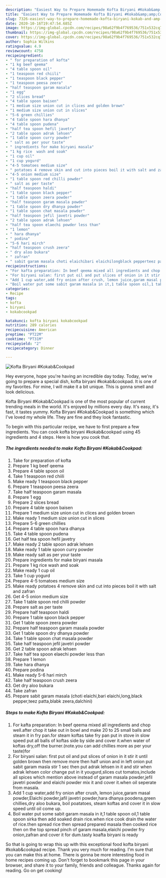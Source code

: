 ```yaml
---
description: "Easiest Way to Prepare Homemade Kofta Biryani #Kokab&amp;amp;Cookpad"
title: "Easiest Way to Prepare Homemade Kofta Biryani #Kokab&amp;amp;Cookpad"
slug: 7326-easiest-way-to-prepare-homemade-kofta-biryani-kokab-and-amp-cookpad
date: 2020-10-16T19:47:54.685Z
image: https://img-global.cpcdn.com/recipes/98a62f9b4f769536/751x532cq70/kofta-biryani-kokabcookpad-recipe-main-photo.jpg
thumbnail: https://img-global.cpcdn.com/recipes/98a62f9b4f769536/751x532cq70/kofta-biryani-kokabcookpad-recipe-main-photo.jpg
cover: https://img-global.cpcdn.com/recipes/98a62f9b4f769536/751x532cq70/kofta-biryani-kokabcookpad-recipe-main-photo.jpg
author: Sophia Wilkins
ratingvalue: 4.9
reviewcount: 4758
recipeingredient:
- " for preparation of kofta"
- "1 kg beef qeema"
- "4 table spoon oil"
- "1 teaspoon red chiili"
- "1 teaspoon black pepper"
- "1 teaspoon peesa zeera"
- "half teaspoon garam masala"
- "1 egg"
- "2 slices bread"
- "4 table spoon baisen"
- "1 medium size union cut in clices and golden brown"
- "1 medium size union cut in slices"
- "5-6 green chillies"
- "4 table spoon hara dhanya"
- "4 table spoon pudena"
- "half tea spoon hefil javetry"
- "2 table spoon adrak lehsen"
- "1 table spoon curry powder"
- " salt as per your taste"
- " ingredients for make biryani masala"
- "1 kg rice  wash and soak"
- "1 cup oil"
- "1 cup yogurd"
- "4-5 tomatoes medium size"
- " potatoes 4 remove skin and cut into pieces boil it with salt and zafran"
- "4-5 onion medium size"
- "1 table spoon red chilli powder"
- " salt as per taste"
- "half teaspoon haldi"
- "1 table spoon black pepper"
- "1 table spoon zeera powder"
- "half teaspoon garam masala powder"
- "1 table spoon dry dhanya powder"
- "1 table spoon chat masala powder"
- "half teaspoon jefil javetri powder"
- "2 table spoon adrak lehsen"
- "half tea spoon elaechi powder less than"
- "1 lemon"
- " hara dhanya"
- " podina"
- "5-6 hari mirch"
- "half teaspoon crush zeera"
- " dry aloo bukara"
- " zafran"
- " sabit garam masala choti elaichibari elaichilongblack pepperteez pattablabk zeeradalchini"
recipeinstructions:
- "For kafta preparation: In beef qeema mixed all ingredients and chop well.after chop it take out in bowl and make 20 to 25 small balls and steam it in fry pan.for steam koftas take fry pan put in stove in slow speed put all balls of koftas side by side and cover it.when water of koftas dry,off the burner.(note.you can add chillies more as per your taste)for"
- "For biryani salan: first put oil and put slices of onion in it stir it until golden brown then remove more then half union and in left onion put sabit garam masla stir 1 sec then put adrak lehsen in it and stir when adrak lehsen color change put in it yougurd,slices cut tomatos,include all spices which mention above instead of garam masala powder,jefil javetri powder and elaichi powder mix it and cover it.when oil seperate from masala."
- "Add 1 cup water,add fry onion after crush, lemon juice,garam masal powder,Elaichi powder,jafil javetri powder,hara dhanya poodena,green chillies,dry aloo bukara, boil poatatoes, steam koftas and cover it in slow speed until oil come up."
- "Boil water put some sabit garam masala in it,1 table spoon oil,1 table spoon sirka then add soaked drain rice.when rice cook drain the water of rice.then spread rice then spread prepared masala then cooked rice then on the top spread pinch of garam masala,elaichi powder fry onion,zafran and cover it for dum.tasty koafta biryani is ready"
categories:
- Recipe
tags:
- kofta
- biryani
- kokabcookpad

katakunci: kofta biryani kokabcookpad 
nutrition: 289 calories
recipecuisine: American
preptime: "PT22M"
cooktime: "PT31M"
recipeyield: "2"
recipecategory: Dinner

---
```



![Kofta Biryani #Kokab&amp;Cookpad](https://img-global.cpcdn.com/recipes/98a62f9b4f769536/751x532cq70/kofta-biryani-kokabcookpad-recipe-main-photo.jpg)

Hey everyone, hope you're having an incredible day today. Today, we're going to prepare a special dish, kofta biryani #kokab&amp;cookpad. It is one of my favorites. For mine, I will make it a bit unique. This is gonna smell and look delicious.



Kofta Biryani #Kokab&amp;Cookpad is one of the most popular of current trending meals in the world. It's enjoyed by millions every day. It's easy, it's fast, it tastes yummy. Kofta Biryani #Kokab&amp;Cookpad is something which I've loved my whole life. They are fine and they look fantastic.


To begin with this particular recipe, we have to first prepare a few ingredients. You can cook kofta biryani #kokab&amp;cookpad using 45 ingredients and 4 steps. Here is how you cook that.

<!--inarticleads1-->

##### The ingredients needed to make Kofta Biryani #Kokab&amp;Cookpad:

1. Take  for preparation of kofta
1. Prepare 1 kg beef qeema
1. Prepare 4 table spoon oil
1. Take 1 teaspoon red chiili
1. Make ready 1 teaspoon black pepper
1. Prepare 1 teaspoon peesa zeera
1. Take half teaspoon garam masala
1. Prepare 1 egg
1. Prepare 2 slices bread
1. Prepare 4 table spoon baisen
1. Prepare 1 medium size union cut in clices and golden brown
1. Make ready 1 medium size union cut in slices
1. Prepare 5-6 green chillies
1. Prepare 4 table spoon hara dhanya
1. Take 4 table spoon pudena
1. Get half tea spoon hefil javetry
1. Make ready 2 table spoon adrak lehsen
1. Make ready 1 table spoon curry powder
1. Make ready  salt as per your taste
1. Prepare  ingredients for make biryani masala
1. Prepare 1 kg rice  wash and soak
1. Make ready 1 cup oil
1. Take 1 cup yogurd
1. Prepare 4-5 tomatoes medium size
1. Make ready  potatoes 4 remove skin and cut into pieces boil it with salt and zafran
1. Get 4-5 onion medium size
1. Take 1 table spoon red chilli powder
1. Prepare  salt as per taste
1. Prepare half teaspoon haldi
1. Prepare 1 table spoon black pepper
1. Get 1 table spoon zeera powder
1. Prepare half teaspoon garam masala powder
1. Get 1 table spoon dry dhanya powder
1. Take 1 table spoon chat masala powder
1. Take half teaspoon jefil javetri powder
1. Get 2 table spoon adrak lehsen
1. Take half tea spoon elaechi powder less than
1. Prepare 1 lemon
1. Take  hara dhanya
1. Prepare  podina
1. Make ready 5-6 hari mirch
1. Take half teaspoon crush zeera
1. Get  dry aloo bukara
1. Take  zafran
1. Prepare  sabit garam masala (choti elaichi,bari elaichi,long,black pepper,teez patta,blabk zeera,dalchini)




<!--inarticleads2-->

##### Steps to make Kofta Biryani #Kokab&amp;Cookpad:

1. For kafta preparation: In beef qeema mixed all ingredients and chop well.after chop it take out in bowl and make 20 to 25 small balls and steam it in fry pan.for steam koftas take fry pan put in stove in slow speed put all balls of koftas side by side and cover it.when water of koftas dry,off the burner.(note.you can add chillies more as per your taste)for
1. For biryani salan: first put oil and put slices of onion in it stir it until golden brown then remove more then half union and in left onion put sabit garam masla stir 1 sec then put adrak lehsen in it and stir when adrak lehsen color change put in it yougurd,slices cut tomatos,include all spices which mention above instead of garam masala powder,jefil javetri powder and elaichi powder mix it and cover it.when oil seperate from masala.
1. Add 1 cup water,add fry onion after crush, lemon juice,garam masal powder,Elaichi powder,jafil javetri powder,hara dhanya poodena,green chillies,dry aloo bukara, boil poatatoes, steam koftas and cover it in slow speed until oil come up.
1. Boil water put some sabit garam masala in it,1 table spoon oil,1 table spoon sirka then add soaked drain rice.when rice cook drain the water of rice.then spread rice then spread prepared masala then cooked rice then on the top spread pinch of garam masala,elaichi powder fry onion,zafran and cover it for dum.tasty koafta biryani is ready




So that is going to wrap this up with this exceptional food kofta biryani #kokab&amp;cookpad recipe. Thank you very much for reading. I'm sure that you can make this at home. There is gonna be more interesting food in home recipes coming up. Don't forget to bookmark this page in your browser, and share it to your family, friends and colleague. Thanks again for reading. Go on get cooking!
